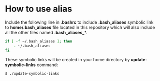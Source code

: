 # How to use alias

Include the following line in __.bashrc__ to include __.bash_aliases__ symbolic link to __home/.bash_aliases__ file located in this repository which will also include all the other files named **.bash_aliases_***.

```sh
if [ -f ~/.bash_aliases ]; then
    . ~/.bash_aliases
fi
```
These symbolic links will be created in your home directory by __update-symbolic-links__ command:

```sh
$ ./update-symbolic-links
```
